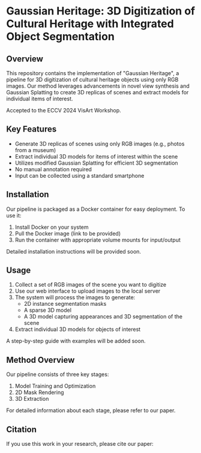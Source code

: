 # Gaussian Heritage: 3D Digitization of Cultural Heritage with Integrated Object Segmentation

## Overview

This repository contains the implementation of "Gaussian Heritage", a pipeline for 3D digitization of cultural heritage objects using only RGB images. Our method leverages advancements in novel view synthesis and Gaussian Splatting to create 3D replicas of scenes and extract models for individual items of interest.

Accepted to the ECCV 2024 VisArt Workshop.

## Key Features

- Generate 3D replicas of scenes using only RGB images (e.g., photos from a museum)
- Extract individual 3D models for items of interest within the scene
- Utilizes modified Gaussian Splatting for efficient 3D segmentation
- No manual annotation required
- Input can be collected using a standard smartphone

## Installation

Our pipeline is packaged as a Docker container for easy deployment. To use it:

1. Install Docker on your system
2. Pull the Docker image (link to be provided)
3. Run the container with appropriate volume mounts for input/output

Detailed installation instructions will be provided soon.

## Usage

1. Collect a set of RGB images of the scene you want to digitize
2. Use our web interface to upload images to the local server
3. The system will process the images to generate:
   - 2D instance segmentation masks
   - A sparse 3D model
   - A 3D model capturing appearances and 3D segmentation of the scene
4. Extract individual 3D models for objects of interest

A step-by-step guide with examples will be added soon.

## Method Overview

Our pipeline consists of three key stages:
1. Model Training and Optimization
2. 2D Mask Rendering
3. 3D Extraction

For detailed information about each stage, please refer to our paper.

## Citation

If you use this work in your research, please cite our paper:

